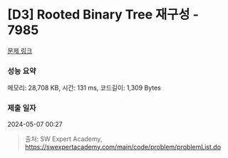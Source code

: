 # [D3] Rooted Binary Tree 재구성 - 7985 

[문제 링크](https://swexpertacademy.com/main/code/problem/problemDetail.do?contestProbId=AWu1JmN6Js4DFASy) 

### 성능 요약

메모리: 28,708 KB, 시간: 131 ms, 코드길이: 1,309 Bytes

### 제출 일자

2024-05-07 00:27



> 출처: SW Expert Academy, https://swexpertacademy.com/main/code/problem/problemList.do